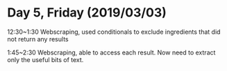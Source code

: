 # Day 5, Friday (2019/03/03)

12:30~1:30 Webscraping, used conditionals to exclude ingredients that did not return any results

1:45~2:30 Webscraping, able to access each result. Now need to extract only the useful bits of text. 

